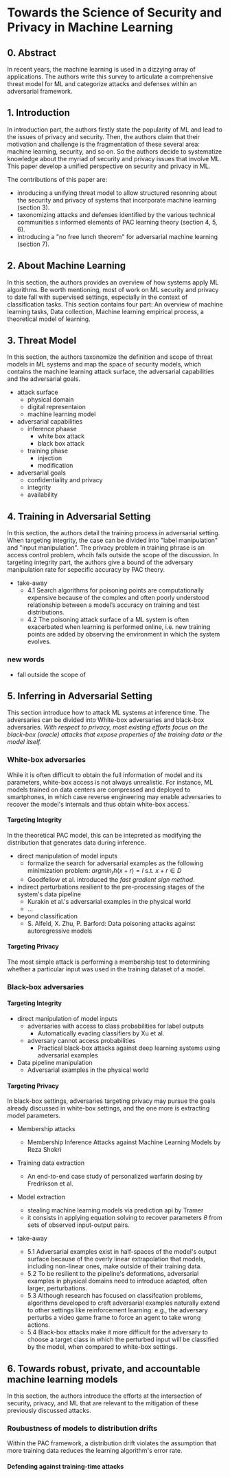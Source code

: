 # Towards the Science of Security and Privacy in Machine Learning

## 0. Abstract

In recent years, the machine learning is used in a dizzying array of applications. The authors write this survey to articulate a comprehensive threat model for ML and categorize attacks and defenses within an adversarial framework.

## 1. Introduction

In introduction part, the authors firstly state the popularity of ML and lead to the issues of privacy and security. Then, the authors claim that their motivation and challenge is the fragmentation of these several area: machine learning, security, and so on. So the authors decide to systematize knowledge about the myriad of security and privacy issues that involve ML. This paper develop a unified perspective on security and privacy in ML.

The contributions of this paper are:
- inroducing a unifying threat model to allow structured resonning about the security and privacy of systems that incorporate machine learning (section 3).
- taxonomizing attacks and defenses identified by the various technical communities s informed elements of PAC learning theory (section 4, 5, 6).
- introducing a "no free lunch theorem" for adversarial machine learning (section 7).
  
<!-- ### new words

- gone unheeded
- unified lexicon
- the myriad of
- instructive
- through the prism of
- clinical
- paramount
- conversely
- in essence
- distribution drift
- adequately
- accountability
- facet
- depart from
- texonomize
- for brevity -->

## 2. About Machine Learning

In this section, the authors provides an overview of how systems apply ML algorithms. Be worth mentioning, most of work on ML security and privacy to date fall with supervised settings, especially in the context of classification tasks.
This section contains four part: An overview of machine learning tasks, Data collection, Machine learning empirical process, a theoretical model of learning.

<!-- ### new words

- propotion
- underpining
- noteworthy point -->

## 3. Threat Model

In this section, the authors taxonomize the definition and scope of threat models in ML systems and map the space of security models, which contains the machine learning attack surface, the adversarial capabilities and the adversarial goals.

- attack surface
  - physical domain
  - digital representaion
  - machine learning model
- adversarial capabilities
  - inference phaase
    - white box attack
    - black box attack
  - training phase
    - injection
    - modification
- adversarial goals
  - confidentiality and privacy
  - integrity
  - availability

<!-- ### new words

- subvert
- corrupt
- tamper
- disposal
- grossly speaking
- arguably -->

## 4. Training in Adversarial Setting

In this section, the authors detail the training process in adversarial setting.
When targeting integrity, the case can be divided into "label manipulation" and "input manipulation". The privacy problem in training phrase is an access control problem, whcih falls outside the scope of the discussion. 
In targeting integrity part, the authors give a bound of the adversary manipulation rate for sepecific accuracy by PAC theory.

- take-away
  - 4.1 Search algorithms for poisoning points are computationally expensive because of the complex and often poorly understood relationship between a model’s accuracy on training and test distributions.
  - 4.2 The poisoning attack surface of a ML system is often exacerbated when learning is performed online, i.e. new training points are added by observing the environment in which the system evolves.


### new words

- fall outside the scope of

## 5. Inferring in Adversarial Setting

This section introduce how to attack ML systems at inference time. The adversaries can be divided into White-box adversaries and black-box adversaries. *With respect to privacy, most existing efforts focus on the black-box (oracle) attacks that expose properties of the training data or the model itself.*

### White-box adversaries

While it is often difficult to obtain the full information of model and its parameters, white-box access is not always unrealistic. For instance, ML models trained on data centers are compressed and deployed to smartphones, in which case reverse engineering may enable adversaries to recover the model's internals and thus obtain white-box access.`

#### Targeting Integrity

In the theoretical PAC model, this can be intepreted as modifying the distribution that generates data during inference.

- direct manipulation of model inputs
  - formalize the search for adversarial examples as the following minimization problem: $argmin_rh(x+r) = l$ s.t. $x+r \in D$
  - Goodfellow et al. introduced the *fast gradient sign method*.
- indirect perturbations resilient to the pre-processing stages of the system's data pipeline
  - Kurakin et al.'s adversarial examples in the physical world
  - ...
- beyond classification
  - S. Alfeld, X. Zhu, P. Barford: Data poisoning attacks against autoregressive models

#### Targeting Privacy

The most simple attack is performing a membership test to determining whether a particular input was used in the training dataset of a model.

### Black-box adversaries

#### Targeting Integrity

- direct manipulation of model inputs
  - adversaries with access to class probabilities for label outputs
    - Automatically evading classifiers by Xu et al.
  - adversary cannot access probabilities
    - Practical black-box attacks against deep learning systems using adversarial examples
- Data pipeline manipulation
  - Adversarial examples in the physical world

#### Targeting Privacy

In black-box settings, adversaries targeting privacy may pursue the goals already discussed in white-box settings, and the one more is extracting model parameters.

- Membership attacks
  - Membership Inference Attacks against Machine Learning Models by Reza Shokri
- Training data extraction
  - An end-to-end case study of personalized warfarin dosing by Fredrikson et al.
- Model extraction
  - stealing machine learning models via prediction api by Tramer
  - it consists in applying equation solving to recover parameters $\theta$ from sets of observed input-output pairs.

- take-away
  - 5.1 Adversarial examples exist in half-spaces of the model's output surface because of the overly linear extrapolation that models, including non-linear ones, make outside of their training data.
  - 5.2 To be resilient to the pipeline's deformations, adversarial examples in physical domains need to introduce adapted, often larger, perturbations.
  - 5.3 Although research has focused on classifcation problems, algorithms developed to craft adversarial examples naturally extend to other settings like reinforcement learning: e.g., the adversary perturbs a video game frame to force an agent to take wrong actions.
  - 5.4 Black-box attacks make it more difficult for the adversary to choose a target class in which the perturbed input will be classified by the model, when compared to white-box settings.

<!-- ### new words

- unrealistic
- resilient
- extrapolation
- penalties
- deformation
- consequences
- penetrate
- surrogate -->

## 6. Towards robust, private, and accountable machine learning models

In this section, the authors introduce the efforts at the intersection of security, privacy, and ML that are relevant to the mitigation of these previously discussed attacks.

### Roubustness of models to distribution drifts

Within the PAC framework, a distribution drift violates the assumption that more training data reduces the learning algorithm's error rate.

#### Defending against training-time attacks